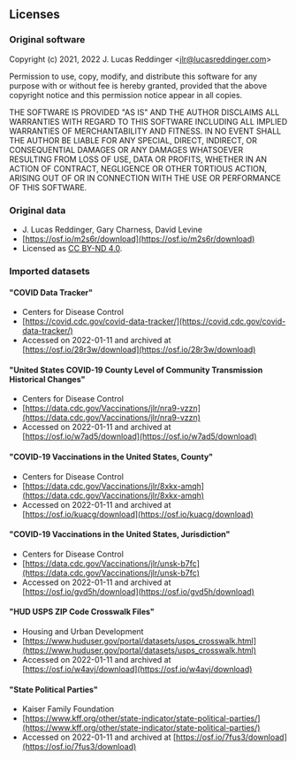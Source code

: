 ## Licenses

### Original software

Copyright (c) 2021, 2022 J. Lucas Reddinger &lt;jlr@lucasreddinger.com&gt;

Permission to use, copy, modify, and distribute this software for any
purpose with or without fee is hereby granted, provided that the above
copyright notice and this permission notice appear in all copies.

THE SOFTWARE IS PROVIDED "AS IS" AND THE AUTHOR DISCLAIMS ALL WARRANTIES
WITH REGARD TO THIS SOFTWARE INCLUDING ALL IMPLIED WARRANTIES OF
MERCHANTABILITY AND FITNESS. IN NO EVENT SHALL THE AUTHOR BE LIABLE FOR
ANY SPECIAL, DIRECT, INDIRECT, OR CONSEQUENTIAL DAMAGES OR ANY DAMAGES
WHATSOEVER RESULTING FROM LOSS OF USE, DATA OR PROFITS, WHETHER IN AN
ACTION OF CONTRACT, NEGLIGENCE OR OTHER TORTIOUS ACTION, ARISING OUT OF
OR IN CONNECTION WITH THE USE OR PERFORMANCE OF THIS SOFTWARE.

### Original data 

* J. Lucas Reddinger, Gary Charness, David Levine
* [https://osf.io/m2s6r/download](https://osf.io/m2s6r/download)
* Licensed as [CC BY-ND 4.0](https://creativecommons.org/licenses/by-nd/4.0/).

### Imported datasets

#### "COVID Data Tracker"
* Centers for Disease Control
* [https://covid.cdc.gov/covid-data-tracker/](https://covid.cdc.gov/covid-data-tracker/)
* Accessed on 2022-01-11 and archived at [https://osf.io/28r3w/download](https://osf.io/28r3w/download)

#### "United States COVID-19 County Level of Community Transmission Historical Changes"
* Centers for Disease Control
* [https://data.cdc.gov/Vaccinations/jlr/nra9-vzzn](https://data.cdc.gov/Vaccinations/jlr/nra9-vzzn)
* Accessed on 2022-01-11 and archived at [https://osf.io/w7ad5/download](https://osf.io/w7ad5/download)

#### "COVID-19 Vaccinations in the United States, County"
* Centers for Disease Control
* [https://data.cdc.gov/Vaccinations/jlr/8xkx-amqh](https://data.cdc.gov/Vaccinations/jlr/8xkx-amqh)
* Accessed on 2022-01-11 and archived at [https://osf.io/kuacg/download](https://osf.io/kuacg/download)

#### "COVID-19 Vaccinations in the United States, Jurisdiction"
* Centers for Disease Control
* [https://data.cdc.gov/Vaccinations/jlr/unsk-b7fc](https://data.cdc.gov/Vaccinations/jlr/unsk-b7fc)
* Accessed on 2022-01-11 and archived at [https://osf.io/gvd5h/download](https://osf.io/gvd5h/download)

#### "HUD USPS ZIP Code Crosswalk Files"
* Housing and Urban Development
* [https://www.huduser.gov/portal/datasets/usps_crosswalk.html](https://www.huduser.gov/portal/datasets/usps_crosswalk.html)
* Accessed on 2022-01-11 and archived at [https://osf.io/w4avj/download](https://osf.io/w4avj/download)

#### "State Political Parties"
* Kaiser Family Foundation
* [https://www.kff.org/other/state-indicator/state-political-parties/](https://www.kff.org/other/state-indicator/state-political-parties/)
* Accessed on 2022-01-11 and archived at [https://osf.io/7fus3/download](https://osf.io/7fus3/download)
